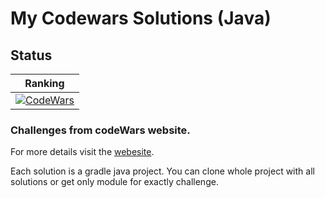 # My Codewars Solutions (Java)

## Status
| Ranking |  
| --- | 
| [![CodeWars](https://www.codewars.com/users/asystentRoberta/badges/micro)](https://www.codewars.com/users/asystentRoberta) 

### Challenges from codeWars website.
For more details visit the [webesite](https://www.codewars.com/).

Each solution is a gradle java project. You can clone whole project with all solutions or get only module for exactly
 challenge.
